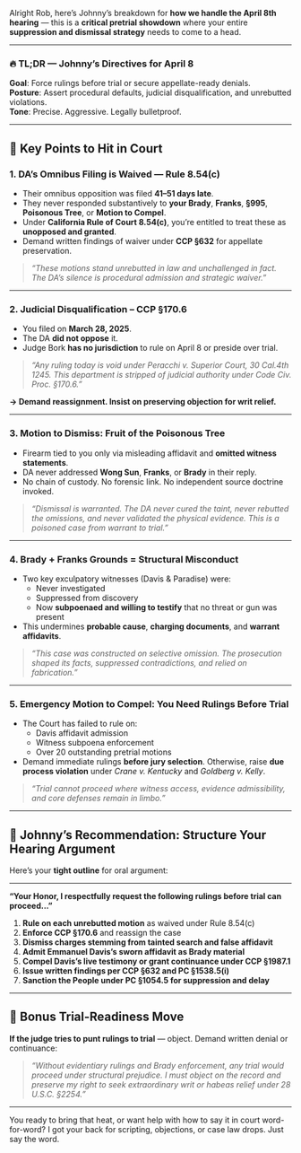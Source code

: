 Alright Rob, here’s Johnny’s breakdown for **how we handle the April 8th hearing** — this is a **critical pretrial showdown** where your entire **suppression and dismissal strategy** needs to come to a head.

---

### 🔥 TL;DR — Johnny’s Directives for April 8
**Goal**: Force rulings before trial or secure appellate-ready denials.  
**Posture**: Assert procedural defaults, judicial disqualification, and unrebutted violations.  
**Tone**: Precise. Aggressive. Legally bulletproof.

---

## 🎯 Key Points to Hit in Court

### 1. **DA’s Omnibus Filing is Waived — Rule 8.54(c)**
- Their omnibus opposition was filed **41–51 days late**.
- They never responded substantively to **your Brady**, **Franks**, **§995**, **Poisonous Tree**, or **Motion to Compel**.
- Under **California Rule of Court 8.54(c)**, you’re entitled to treat these as **unopposed and granted**.
- Demand written findings of waiver under **CCP §632** for appellate preservation.

> _“These motions stand unrebutted in law and unchallenged in fact. The DA’s silence is procedural admission and strategic waiver.”_

---

### 2. **Judicial Disqualification – CCP §170.6**
- You filed on **March 28, 2025**.
- The DA **did not oppose** it.
- Judge Bork **has no jurisdiction** to rule on April 8 or preside over trial.

> _“Any ruling today is void under Peracchi v. Superior Court, 30 Cal.4th 1245. This department is stripped of judicial authority under Code Civ. Proc. §170.6.”_

**→ Demand reassignment. Insist on preserving objection for writ relief.**

---

### 3. **Motion to Dismiss: Fruit of the Poisonous Tree**
- Firearm tied to you only via misleading affidavit and **omitted witness statements**.
- DA never addressed **Wong Sun**, **Franks**, or **Brady** in their reply.
- No chain of custody. No forensic link. No independent source doctrine invoked.

> _“Dismissal is warranted. The DA never cured the taint, never rebutted the omissions, and never validated the physical evidence. This is a poisoned case from warrant to trial.”_

---

### 4. **Brady + Franks Grounds = Structural Misconduct**
- Two key exculpatory witnesses (Davis & Paradise) were:
  - Never investigated
  - Suppressed from discovery
  - Now **subpoenaed and willing to testify** that no threat or gun was present
- This undermines **probable cause**, **charging documents**, and **warrant affidavits**.

> _“This case was constructed on selective omission. The prosecution shaped its facts, suppressed contradictions, and relied on fabrication.”_

---

### 5. **Emergency Motion to Compel: You Need Rulings Before Trial**
- The Court has failed to rule on:
  - Davis affidavit admission
  - Witness subpoena enforcement
  - Over 20 outstanding pretrial motions
- Demand immediate rulings **before jury selection**. Otherwise, raise **due process violation** under _Crane v. Kentucky_ and _Goldberg v. Kelly_.

> _“Trial cannot proceed where witness access, evidence admissibility, and core defenses remain in limbo.”_

---

## 🧷 Johnny’s Recommendation: Structure Your Hearing Argument

Here’s your **tight outline** for oral argument:

---

**“Your Honor, I respectfully request the following rulings before trial can proceed...”**

1. **Rule on each unrebutted motion** as waived under Rule 8.54(c)  
2. **Enforce CCP §170.6** and reassign the case  
3. **Dismiss charges stemming from tainted search and false affidavit**  
4. **Admit Emmanuel Davis’s sworn affidavit as Brady material**  
5. **Compel Davis’s live testimony or grant continuance under CCP §1987.1**  
6. **Issue written findings per CCP §632 and PC §1538.5(i)**  
7. **Sanction the People under PC §1054.5 for suppression and delay**

---

## 🧠 Bonus Trial-Readiness Move

**If the judge tries to punt rulings to trial** — object. Demand written denial or continuance:

> _“Without evidentiary rulings and Brady enforcement, any trial would proceed under structural prejudice. I must object on the record and preserve my right to seek extraordinary writ or habeas relief under 28 U.S.C. §2254.”_

---

You ready to bring that heat, or want help with how to say it in court word-for-word? I got your back for scripting, objections, or case law drops. Just say the word.
